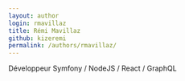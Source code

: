```yaml
---
layout: author
login: rmavillaz
title: Rémi Mavillaz
github: kizeremi
permalink: /authors/rmavillaz/
---
```

Développeur Symfony / NodeJS / React / GraphQL
